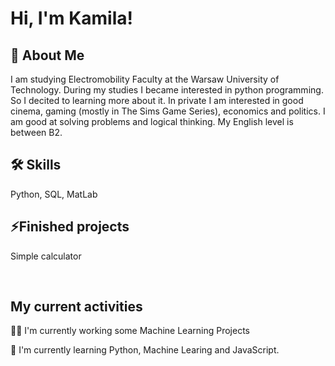 # Hi, I'm Kamila!


## 🚀 About Me
I am studying Electromobility Faculty at the Warsaw University of Technology. During my studies I became interested in python programming. So I decited to learning more about it. In private I am interested in good cinema, gaming (mostly in The Sims Game Series), economics and politics. I am good at solving problems and logical thinking. My English level is between B2.

## 🛠 Skills
Python, SQL, MatLab

## ⚡️Finished projects
<p>Simple calculator</p><br/>


## My current activities
👩‍💻 I'm currently working some Machine Learning Projects

🧠 I'm currently learning Python, Machine Learing and JavaScript.

